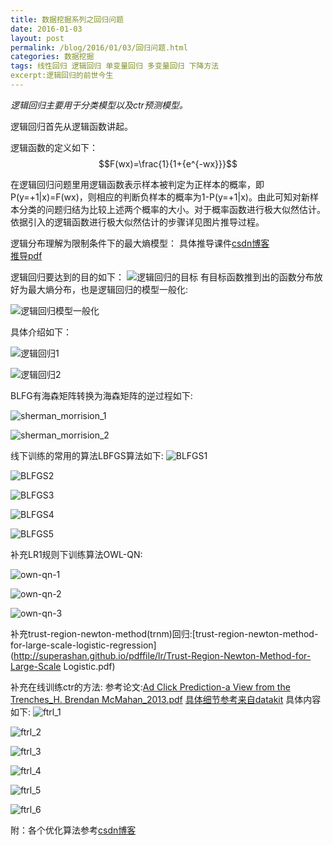 ```yaml
---
title: 数据挖掘系列之回归问题
date: 2016-01-03
layout: post
permalink: /blog/2016/01/03/回归问题.html
categories: 数据挖掘
tags: 线性回归 逻辑回归 单变量回归 多变量回归 下降方法
excerpt:逻辑回归的前世今生
---
```


*逻辑回归主要用于分类模型以及ctr预测模型。*
    
逻辑回归首先从逻辑函数讲起。

逻辑函数的定义如下：$$F(wx)=\frac{1}{1+{e^{-wx}}}$$



在逻辑回归问题里用逻辑函数表示样本被判定为正样本的概率，即P(y=+1|x)=F(wx)，则相应的判断负样本的概率为1-P(y=+1|x)。由此可知对新样本分类的问题归结为比较上述两个概率的大小。对于概率函数进行极大似然估计。依据引入的逻辑函数进行极大似然估计的步骤详见图片推导过程。 

逻辑分布理解为限制条件下的最大熵模型：
具体推导课件[csdn博客](http://blog.csdn.net/dp_bupt/article/details/50568392)    
[推导pdf](http://www.win-vector.com/dfi/LogisticRegressionMaxEnt.pdf)

逻辑回归要达到的目的如下：
![逻辑回归的目标](http://superashan.github.io/images/lr/lr_maxentroy.png)
有目标函数推到出的函数分布放好为最大熵分布，也是逻辑回归的模型一般化:

![逻辑回归模型一般化](http://superashan.github.io/images/lr/maxentroy2.png)

具体介绍如下：

![逻辑回归1](http://superashan.github.io/images/lr/lr-1.png)

![逻辑回归2](http://superashan.github.io/images/lr/lr-2.png)

BLFG有海森矩阵转换为海森矩阵的逆过程如下:

![sherman_morrision_1](http://superashan.github.io/images/lr/sherman_morrision_1.png)

![sherman_morrision_2](http://superashan.github.io/images/lr/sherman_morrision_2.png)

线下训练的常用的算法LBFGS算法如下:
![BLFGS1](http://superashan.github.io/images/lr/LBFGS_1.png)

![BLFGS2](http://superashan.github.io/images/lr/LBFGS_2.png)

![BLFGS3](http://superashan.github.io/images/lr/LBFGS_3.png)

![BLFGS4](http://superashan.github.io/images/lr/LBFGS_4.png)

![BLFGS5](http://superashan.github.io/images/lr/LBFGS_5.png)

补充LR1规则下训练算法OWL-QN:

![own-qn-1](http://superashan.github.io/images/lr/own-qn-1.png)

![own-qn-2](http://superashan.github.io/images/lr/own-qn-2.png)

![own-qn-3](http://superashan.github.io/images/lr/own-qn-3.png)

补充trust-region-newton-method(trnm)回归:[trust-region-newton-method-for-large-scale-logistic-regression](http://superashan.github.io/pdffile/lr/Trust-Region-Newton-Method-for-Large-Scale Logistic.pdf)

补充在线训练ctr的方法:
参考论文:[Ad Click Prediction-a View from the Trenches_H. Brendan McMahan_2013.pdf](http://superashan.github.io/pdffile/lr/ad-click-prediction.pdf)
[具体细节参考来自datakit](http://www.datakit.cn/blog/2016/05/11/ftrl.html)
具体内容如下:
![ftrl_1](http://superashan.github.io/images/lr/ftrl_1.png)

![ftrl_2](http://superashan.github.io/images/lr/ftrl_2.png)

![ftrl_3](http://superashan.github.io/images/lr/ftrl_3.png)

![ftrl_4](http://superashan.github.io/images/lr/ftrl_4.png)

![ftrl_5](http://superashan.github.io/images/lr/ftrl_5.png)

![ftrl_6](http://superashan.github.io/images/lr/ftrl_6.png)



附：各个优化算法参考[csdn博客](http://blog.csdn.net/langb2014/article/details/48915425)

                                                                                                                                                                                                                                                                                                                                                                                                                                                                                                                                                                                                                                                                                                                                                                                                                                                                                                                                                                                                                                                                                                                                                                                                                                                                                                                                                                                                                                                                                                                                                                                                                                                                                                                                                                                                                                                                                                                                                                                                                                                                                                                                                                                                                                                                                                                                                                                                                                                                                                                                                                                                                                                                                                                                                                                                                                                                                                                                                                                                                                                                                                                                                                                                                                                                                                                                                                                                                                                                                                                                                                                                                                                                                                                                                                                                                                                                                                                                                                                                                                                                                                                                                                                                                                                                                                                                                                                                                                                                                                                                                                                                                                                                                                                                                                                                                                                                                                                                                                                                                                                                                                                                                                                                                                                                                                                                                                                                                                                                                                                                                                                                                                                                                                                                                                                                                                                                                                                                                                                                                                                                                                                                                                                                                                                                                                                                                                                                                                                                                                                                                                                                                                                                                                                                                                                                                                                                                                                                                                                                                                                                                                                                                                                                                                                                                                                                                                                                                                                                                                                                                                                                                                                                                                                                                                                                                                                                                                                                                                                                                                                                                                                                                                                                                                                                                                          


